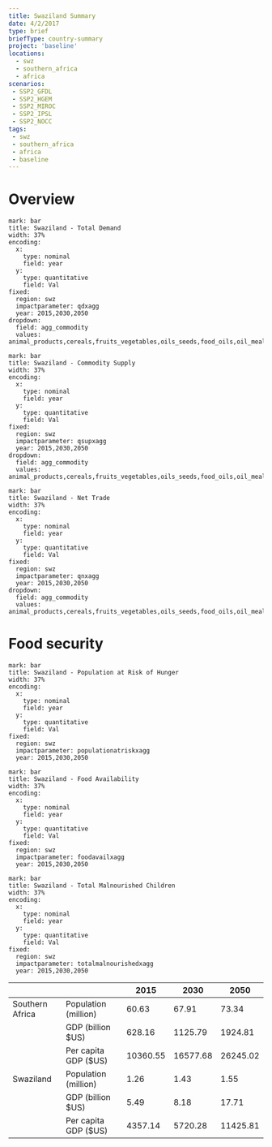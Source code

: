 ```yaml
---
title: Swaziland Summary
date: 4/2/2017
type: brief
briefType: country-summary
project: 'baseline'
locations:
  - swz
  - southern_africa
  - africa
scenarios:
 - SSP2_GFDL
 - SSP2_HGEM
 - SSP2_MIROC
 - SSP2_IPSL
 - SSP2_NOCC
tags:
 - swz
 - southern_africa
 - africa
 - baseline
---
```

# Overview 

```chart
mark: bar
title: Swaziland - Total Demand
width: 37%
encoding:
  x:
    type: nominal
    field: year
  y:
    type: quantitative
    field: Val
fixed:
  region: swz
  impactparameter: qdxagg
  year: 2015,2030,2050
dropdown:
  field: agg_commodity
  values: animal_products,cereals,fruits_vegetables,oils_seeds,food_oils,oil_meals,other,pulses,roots_tubers,sugar
```

```chart
mark: bar
title: Swaziland - Commodity Supply
width: 37%
encoding:
  x:
    type: nominal
    field: year
  y:
    type: quantitative
    field: Val
fixed:
  region: swz
  impactparameter: qsupxagg
  year: 2015,2030,2050
dropdown:
  field: agg_commodity
  values: animal_products,cereals,fruits_vegetables,oils_seeds,food_oils,oil_meals,other,pulses,roots_tubers,sugar
```

```chart
mark: bar
title: Swaziland - Net Trade
width: 37%
encoding:
  x:
    type: nominal
    field: year
  y:
    type: quantitative
    field: Val
fixed:
  region: swz
  impactparameter: qnxagg
  year: 2015,2030,2050
dropdown:
  field: agg_commodity
  values: animal_products,cereals,fruits_vegetables,oils_seeds,food_oils,oil_meals,other,pulses,roots_tubers,sugar
```

# Food security

```chart
mark: bar
title: Swaziland - Population at Risk of Hunger
width: 37%
encoding:
  x:
    type: nominal
    field: year
  y:
    type: quantitative
    field: Val
fixed:
  region: swz
  impactparameter: populationatriskxagg
  year: 2015,2030,2050
```

```chart
mark: bar
title: Swaziland - Food Availability
width: 37%
encoding:
  x:
    type: nominal
    field: year
  y:
    type: quantitative
    field: Val
fixed:
  region: swz
  impactparameter: foodavailxagg
  year: 2015,2030,2050
```

```chart
mark: bar
title: Swaziland - Total Malnourished Children
width: 37%
encoding:
  x:
    type: nominal
    field: year
  y:
    type: quantitative
    field: Val
fixed:
  region: swz
  impactparameter: totalmalnourishedxagg
  year: 2015,2030,2050
```

|   |   | 2015 | 2030 | 2050 |
|---|---|---|---|---|
| Southern Africa | Population (million) | 60.63 | 67.91 | 73.34 |
|  | GDP (billion $US) | 628.16 | 1125.79 | 1924.81 |
|  | Per capita GDP ($US) | 10360.55 | 16577.68 | 26245.02 |
| Swaziland | Population (million) | 1.26 | 1.43 | 1.55 |
|  | GDP (billion $US) | 5.49 | 8.18 | 17.71 |
|  | Per capita GDP ($US) | 4357.14| 5720.28| 11425.81|
